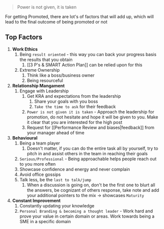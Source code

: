 > Power is not given, it is taken

For getting Promoted, there are lot's of factors that will add up, which will lead to the final outcome of being promoted or not

## Top Factors

1. **Work Ethics**
	1. Being `result oriented` - this way you can back your progress basis the results that you obtain
		1.  [[3 P's & SMART Action Plan]] can be relied upon for this
	2. Extreme Ownership
		1. Think like a boss/business owner
		2. Being resourceful
2. **Relationship Mangament**
	1. Engage with Leadership
		1. Get  KRA and expectations from the leadership
			1.  Share your goals with you boss
			2.  `Take the time to ask` for their feedback
		2.  `Power is not given it is taken` - Approach the leadership for promotion, do not hesitate and hope it will be given to you. Make it clear that you are interested for the high post
		3.  Request for [[Performance Review and biases|feedback]] from your manager ahead of time
3. **Behavioural**
	1. Being a team player 
		1.  Doesn't matter, if you can do the entire task all by yourself, try to pitch in and assist others in the team in reaching their goals
	2.  `Serious/Professional` - Being approachable helps people reach out to you more often
	3. Showcase confidence and energy and never complain
	4. Avoid office gossips
	5. Talk less, be the `last to talk/jump`
		1.  When a discussion is going on, don't be the first one to blurt all the answers, be cognizant of others response, take note and add your additional pointers to the mix -> showcases `Maturity`
4. **Constant Improvement** 
	1. Constantly updating your knowledge
	2. `Personal Branding & becoming a thought leader` - Work hard and prove your value in certain domain or areas. Work towards being a SME in a specific domain
	